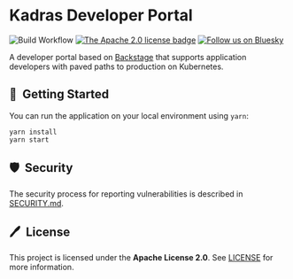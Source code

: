 # Kadras Developer Portal

![Build Workflow](https://github.com/kadras-io/kadras-developer-portal/actions/workflows/commit-stage.yml/badge.svg)
[![The Apache 2.0 license badge](https://img.shields.io/badge/License-Apache_2.0-blue.svg)](https://opensource.org/licenses/Apache-2.0)
[![Follow us on Bluesky](https://img.shields.io/static/v1?label=Bluesky&message=Follow&color=1DA1F2)](https://bsky.app/profile/kadras.bsky.social)

A developer portal based on [Backstage](https://backstage.io) that supports application developers with paved paths to production on Kubernetes.

## 🚀&nbsp; Getting Started

You can run the application on your local environment using `yarn`:

```shell
yarn install
yarn start
```

## 🛡️&nbsp; Security

The security process for reporting vulnerabilities is described in [SECURITY.md](SECURITY.md).

## 🖊️&nbsp; License

This project is licensed under the **Apache License 2.0**. See [LICENSE](LICENSE) for more information.
